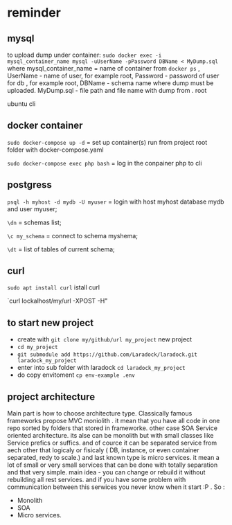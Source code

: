 # reminder

mysql
-----

to upload dump under container: `sudo docker exec -i mysql_container_name mysql -uUserName -pPassword DBName < MyDump.sql` where mysql_container_name = name of container from `docker ps` , UserName - name of user, for example root,  Password - password of user for db , for example root, DBName - schema name where dump must be uploaded. MyDump.sql - file path and file name with dump from . root


ubuntu cli

docker container
----------------

`sudo docker-compose up -d` = set up container(s) run from project root folder with docker-compose.yaml

`sudo docker-compose exec php bash` = log in the conpainer php to cli

postgress
---------

`psql -h myhost -d mydb -U myuser` = login with host myhost database mydb and user myuser;

`\dn` = schemas list;

`\c my_schema` = connect to schema myshema;

`\dt` = list of tables of current schema;

curl 
----

`sudo apt install curl` istall curl

`curl lockalhost/my/url -XPOST -H"

to start new project
--------------------

- create with ```git clone my/github/url my_project```
new project
- ``` cd my_project ```
- ```git submodule add https://github.com/Laradock/laradock.git laradock_my_project```
- enter into sub folder with laradock ``` cd laradock_my_project ```
- do copy envitoment ```cp env-example .env```

project architecture
-----------

Main part is how to choose architecture type.  Classically famous frameworks propose MVC moniolith . it mean that you have all code in one repo sorted by folders that stored in frameworke. other case SOA Service oriented architecture. its alse can be monolith but with small classes like Service prefics or suffics. and of cource it can be separated service from aech other that logicaly or fisicaly ( DB, instance, or even container separated, redy to scale.) and last known type is micro services. it mean a lot of small or very small services that can be done with totally separation and that very simple. main idea - you can change or rebuild it without rebuilding all rest services. and if you have some problem with communication between this serwices you never know when it start :P  . So :
 - Monolith
 - SOA
 - Micro services.
